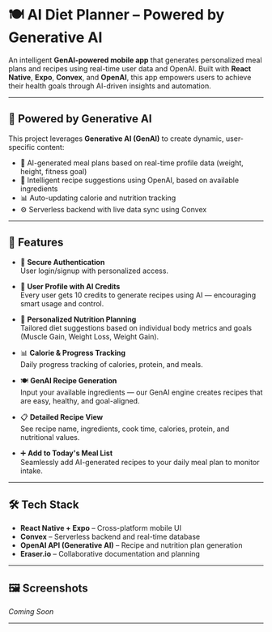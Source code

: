 # 🍽️ AI Diet Planner – Powered by Generative AI

An intelligent **GenAI-powered mobile app** that generates personalized meal plans and recipes using real-time user data and OpenAI. Built with **React Native**, **Expo**, **Convex**, and **OpenAI**, this app empowers users to achieve their health goals through AI-driven insights and automation.

---

## 🧠 Powered by Generative AI

This project leverages **Generative AI (GenAI)** to create dynamic, user-specific content:

- 🔄 AI-generated meal plans based on real-time profile data (weight, height, fitness goal)
- 🧠 Intelligent recipe suggestions using OpenAI, based on available ingredients
- 📊 Auto-updating calorie and nutrition tracking
- ⚙️ Serverless backend with live data sync using Convex

---

## 🚀 Features

- 🔐 **Secure Authentication**  
  User login/signup with personalized access.

- 👤 **User Profile with AI Credits**  
  Every user gets 10 credits to generate recipes using AI — encouraging smart usage and control.

- 🧬 **Personalized Nutrition Planning**  
  Tailored diet suggestions based on individual body metrics and goals (Muscle Gain, Weight Loss, Weight Gain).

- 📊 **Calorie & Progress Tracking**  
  Daily progress tracking of calories, protein, and meals.

- 🍽️ **GenAI Recipe Generation**  
  Input your available ingredients — our GenAI engine creates recipes that are easy, healthy, and goal-aligned.

- 📋 **Detailed Recipe View**  
  See recipe name, ingredients, cook time, calories, protein, and nutritional values.

- ➕ **Add to Today's Meal List**  
  Seamlessly add AI-generated recipes to your daily meal plan to monitor intake.

---

## 🛠 Tech Stack

- **React Native + Expo** – Cross-platform mobile UI
- **Convex** – Serverless backend and real-time database
- **OpenAI API (Generative AI)** – Recipe and nutrition plan generation
- **Eraser.io** – Collaborative documentation and planning

---

## 🖼️ Screenshots

*Coming Soon*

---
